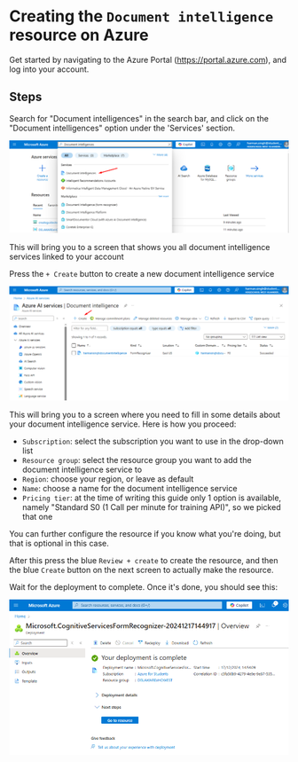 # Creating the `Document intelligence` resource on Azure

Get started by navigating to the Azure Portal (<https://portal.azure.com>), and log into your account.

## Steps

Search for "Document intelligences" in the search bar, and click on the "Document intelligences" option under the 'Services' section.

![1_SearchBar](./images/1_SearchBar.png)

This will bring you to a screen that shows you all document intelligence services linked to your account

Press the `+ Create` button to create a new document intelligence service

![2_Create](./images/2_Create.png)

This will bring you to a screen where you need to fill in some details about your document intelligence service. Here is how you proceed:

- `Subscription`: select the subscription you want to use in the drop-down list
- `Resource group`: select the resource group you want to add the document intelligence service to
- `Region`: choose your region, or leave as default
- `Name`: choose a name for the document intelligence service
- `Pricing tier`: at the time of writing this guide only 1 option is available, namely "Standard S0 (1 Call per minute for training API)", so we picked that one

You can further configure the resource if you know what you're doing, but that is optional in this case.

After this press the blue `Review + create` to create the resource, and then the blue `Create` button on the next screen to actually make the resource.

Wait for the deployment to complete. Once it's done, you should see this:

![3_Complete](./images/3_Complete.png)
